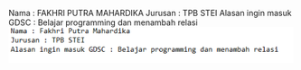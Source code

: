 Nama : FAKHRI PUTRA MAHARDIKA
Jurusan : TPB STEI
Alasan ingin masuk GDSC : Belajar programming dan menambah relasi
<img src="./gdsc tugas 1.png">